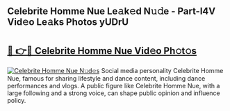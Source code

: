 ## Celebrite Homme Nue Le𝚊k𝚎d N𝚞𝚍e - Part-l4V Vid𝚎o Le𝚊ks Photos yUDrU

# <h2><a href="http://fb4ngl4.evod.top/?m=Celebrite+Homme+Nue">🔗 👉🔴 Celebrite Homme Nue Vid𝚎o Ph𝚘t𝚘s</a></h2>

[![Celebrite Homme Nue N𝚞d𝚎s](https://i.imgur.com/8V9OHl7.gif)](http://fb4ngl4.evod.top/?m=Celebrite+Homme+Nue)
Social media personality Celebrite Homme Nue, famous for sharing lifestyle and dance content, including dance performances and vlogs. A public figure like Celebrite Homme Nue, with a large following and a strong voice, can shape public opinion and influence policy. 

